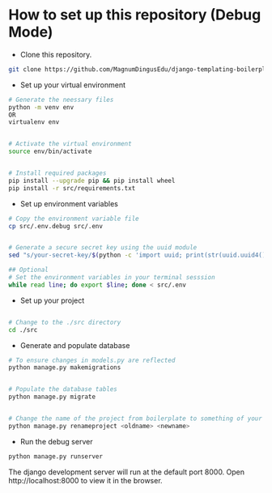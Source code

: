 # How to set up this repository (Debug Mode)


* Clone this repository.

```bash
git clone https://github.com/MagnumDingusEdu/django-templating-boilerplate
```


* Set up your virtual environment

```bash
# Generate the neessary files
python -m venv env
OR
virtualenv env


# Activate the virtual environment
source env/bin/activate


# Install required packages
pip install --upgrade pip && pip install wheel
pip install -r src/requirements.txt
```

* Set up environment variables

```bash
# Copy the environment variable file
cp src/.env.debug src/.env


# Generate a secure secret key using the uuid module
sed "s/your-secret-key/$(python -c 'import uuid; print(str(uuid.uuid4()));')/" src/.env -i

## Optional
# Set the environment variables in your terminal sesssion
while read line; do export $line; done < src/.env
```
* Set up your project

```bash

# Change to the ./src directory
cd ./src
```
* Generate and populate database

```bash
# To ensure changes in models.py are reflected
python manage.py makemigrations


# Populate the database tables
python manage.py migrate


# Change the name of the project from boilerplate to something of your choice
python manage.py renameproject <oldname> <newname>
```

* Run the debug server

```bash
python manage.py runserver
```

The django  development server will run at the default port 8000. Open http://localhost:8000 to view it in the browser.
